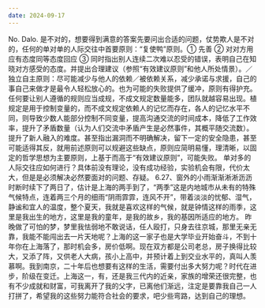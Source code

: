```yaml
---
date: 2024-09-17
---
```


No.
Dalo.
是不对的，想要得到满意的答案先要问出合适的问题，仗势欺人是不对的，任何的单对单的人际交往中首要原则：“复使鸭”原则。① 先善 ② 对对方用应有态度同等态度回应 ③ 同时指出别人连续二次难以忍受的错误，表明自己在知晓对方感受的态度。并提出合理建议（参照“有效建议原则”和他人所处情景）。／独立自主原则：尽可能减少与他人的依赖／被依赖关系，减少承诺与求援，自己的事自己来做才是最令人轻松放心的。也为可能的失败提供了缓冲，原则有得护充。
任何要让别人遵循的规则应当成规，不成文规定数量能多，团队就越容易出现。植规定是用于控制变量的，而不成文规定依赖人的记忆而存在，各人的记忆水平不同，则导致少数人能部分控制不同变量，提高沟通交流的时间成本，降低了工作效率，提升了矛盾数量（认为人们交流中矛盾产生是必然事件，其概平随交流数）。提升了新人融入的难度。甚至指出漏洞而不明确解决，留下一定的安全隐患，甚至可能适得其反，就用前述原则可以规避这些缺点，原则应简明易懂，理清晰，以固定的哲学思想为主要原则，上基于而高于“有效建议原则”，可能失败。
单对多的人际交往应如何进行？具体前没有理论，没有成功经验，实验机会有限，代价太大，但是是必须解决必然要面对的问题、存疑。
6.27、窗外的小雨渐渐淅淅沥沥时断时续下了两日了，估计是上海的两手到了，“两季”这是内地城市从未有的特殊气候特点，连着两三个月的细雨“阴雨霏霏，连风不开”，带着淡淡的忧郁、湿气，静谧和宜人的温度，整个夏天，我就是喜欢这样的气候，就是钟情这样的雨季，这里是我出生的地方，这里是我的童年，是我的故乡，我的基因所适应的地方。
昨晚做了可怕的梦，梦里我怯弱地不敢说话，任人殴打，只身去往京城，那里无亲无靠，我能不能闯出去一片天地呢？上海的这一家子也是大学毕业开始奋斗，不到十年你在上海落了，那时机会多，房价低啊。现在双方都是公司老总，房子换得比较大，又添了阵，又供老人大病，孩小上高中，并预计着上到交业水平的，真叫人羡慕啊。我到南京，二十年后也想要有这样的生活，需要付出多大努力呢？时代在进步，阶级在变迁。上海这一，有，还是我三代内的近亲，家族的增荣还很完整，也有不少成就和财富，可我离开了我的父字，已离他们渐远，注定是要靠我自己一人打拼了，希望我的这些努力能符合社会的要求，吧少些弯路，达到自己的理想。
